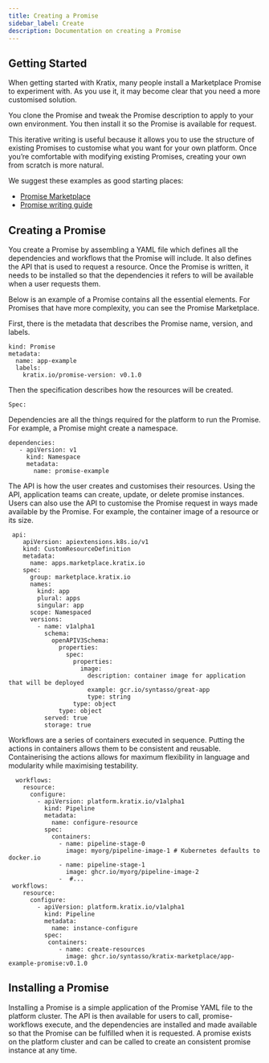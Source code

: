 ```yaml
---
title: Creating a Promise
sidebar_label: Create
description: Documentation on creating a Promise
---
```


## Getting Started
When getting started with Kratix, many people install a Marketplace Promise to experiment with. As you use it, it may become clear that you need a more customised solution.

You clone the Promise and tweak the Promise description to apply to your own environment. You then install it so the Promise is available for request.

This iterative writing is useful because it allows you to use the structure of existing Promises to customise what you want for your own platform. Once you’re comfortable with modifying existing Promises, creating your own from scratch is more natural. 

We suggest these examples as good starting places:
- [Promise Marketplace](https://docs.kratix.io/marketplace)
- [Promise writing guide](../../../workshop/part-ii/writing-your-first-promise)

## Creating a Promise
You create a Promise by assembling a YAML file which defines all the dependencies and workflows that the Promise will include. It also defines the API that is used to request a resource. Once the Promise is written, it needs to be installed so that the dependencies it refers to will be available when a user requests them.

Below is an example of a Promise contains all the essential elements. For Promises that have more complexity, you can see the Promise Marketplace. 

First, there is the metadata that describes the Promise name, version, and labels. 

```apiVersion: platform.kratix.io/v1alpha1
kind: Promise
metadata:
  name: app-example
  labels:
    kratix.io/promise-version: v0.1.0
```
Then the specification describes how the resources will be created.

```
Spec:
```

Dependencies are all the things required for the platform to run the Promise. For example, a Promise might create a namespace.

 ```
 dependencies:
    - apiVersion: v1
      kind: Namespace
      metadata:
        name: promise-example
```

The API is how the user creates and customises their resources. Using the API, application teams can create, update, or delete promise instances. Users can also use the API to customise the Promise request in ways made available by the Promise. For example, the container image of a resource or its size. 

```
 api:
    apiVersion: apiextensions.k8s.io/v1
    kind: CustomResourceDefinition
    metadata:
      name: apps.marketplace.kratix.io
    spec:
      group: marketplace.kratix.io
      names:
        kind: app
        plural: apps
        singular: app
      scope: Namespaced
      versions:
        - name: v1alpha1
          schema:
            openAPIV3Schema:
              properties:
                spec:
                  properties:
                    image:
                      description: container image for application that will be deployed
                      example: gcr.io/syntasso/great-app
                      type: string
                  type: object
              type: object
          served: true
          storage: true
```

Workflows are a series of containers executed in sequence. Putting the actions in containers allows them to be consistent and reusable. Containerising the actions allows for maximum flexibility in language and modularity while maximising testability.

```
  workflows:
    resource:
      configure:
        - apiVersion: platform.kratix.io/v1alpha1
          kind: Pipeline
          metadata:
            name: configure-resource
          spec:
            containers:
              - name: pipeline-stage-0
                image: myorg/pipeline-image-1 # Kubernetes defaults to docker.io
              - name: pipeline-stage-1
                image: ghcr.io/myorg/pipeline-image-2
              -  #...
 workflows:
    resource:
      configure:
        - apiVersion: platform.kratix.io/v1alpha1
          kind: Pipeline
          metadata:
            name: instance-configure
          spec:
           containers:
              - name: create-resources
                image: ghcr.io/syntasso/kratix-marketplace/app-example-promise:v0.1.0
```

## Installing a Promise

Installing a Promise is a simple application of the Promise YAML file to the platform cluster. The API is then available for users to call, promise-workflows execute, and the dependencies are installed and made available so that the Promise can be fulfilled when it is requested. A promise exists on the platform cluster and can be called to create an consistent promise instance at any time.
